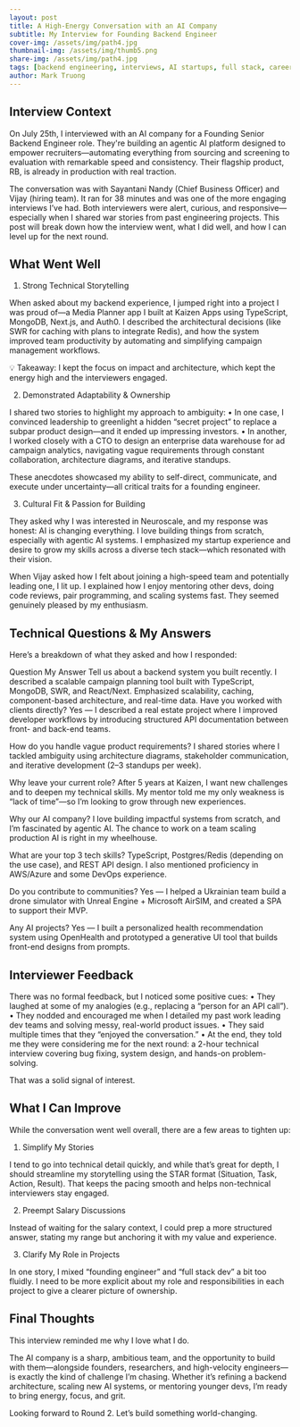 ```yaml
---
layout: post
title: A High-Energy Conversation with an AI Company
subtitle: My Interview for Founding Backend Engineer
cover-img: /assets/img/path4.jpg
thumbnail-img: /assets/img/thumb5.png
share-img: /assets/img/path4.jpg
tags: [backend engineering, interviews, AI startups, full stack, career journey]
author: Mark Truong
---
```


## Interview Context

On July 25th, I interviewed with an AI company for a Founding Senior Backend Engineer role. They're building an agentic AI platform designed to empower recruiters—automating everything from sourcing and screening to evaluation with remarkable speed and consistency. Their flagship product, RB, is already in production with real traction.

The conversation was with Sayantani Nandy (Chief Business Officer) and Vijay (hiring team). It ran for 38 minutes and was one of the more engaging interviews I’ve had. Both interviewers were alert, curious, and responsive—especially when I shared war stories from past engineering projects. This post will break down how the interview went, what I did well, and how I can level up for the next round.

## What Went Well

1. Strong Technical Storytelling

When asked about my backend experience, I jumped right into a project I was proud of—a Media Planner app I built at Kaizen Apps using TypeScript, MongoDB, Next.js, and Auth0. I described the architectural decisions (like SWR for caching with plans to integrate Redis), and how the system improved team productivity by automating and simplifying campaign management workflows.

💡 Takeaway: I kept the focus on impact and architecture, which kept the energy high and the interviewers engaged.

2. Demonstrated Adaptability & Ownership

I shared two stories to highlight my approach to ambiguity:
	•	In one case, I convinced leadership to greenlight a hidden “secret project” to replace a subpar product design—and it ended up impressing investors.
	•	In another, I worked closely with a CTO to design an enterprise data warehouse for ad campaign analytics, navigating vague requirements through constant collaboration, architecture diagrams, and iterative standups.

These anecdotes showcased my ability to self-direct, communicate, and execute under uncertainty—all critical traits for a founding engineer.

3. Cultural Fit & Passion for Building

They asked why I was interested in Neuroscale, and my response was honest: AI is changing everything. I love building things from scratch, especially with agentic AI systems. I emphasized my startup experience and desire to grow my skills across a diverse tech stack—which resonated with their vision.

When Vijay asked how I felt about joining a high-speed team and potentially leading one, I lit up. I explained how I enjoy mentoring other devs, doing code reviews, pair programming, and scaling systems fast. They seemed genuinely pleased by my enthusiasm.

## Technical Questions & My Answers

Here’s a breakdown of what they asked and how I responded:

Question	My Answer
Tell us about a backend system you built recently.	I described a scalable campaign planning tool built with TypeScript, MongoDB, SWR, and React/Next. Emphasized scalability, caching, component-based architecture, and real-time data.
Have you worked with clients directly?	Yes — I described a real estate project where I improved developer workflows by introducing structured API documentation between front- and back-end teams.

How do you handle vague product requirements?	I shared stories where I tackled ambiguity using architecture diagrams, stakeholder communication, and iterative development (2–3 standups per week).

Why leave your current role?	After 5 years at Kaizen, I want new challenges and to deepen my technical skills. My mentor told me my only weakness is “lack of time”—so I’m looking to grow through new experiences.

Why our AI company?	I love building impactful systems from scratch, and I’m fascinated by agentic AI. The chance to work on a team scaling production AI is right in my wheelhouse.

What are your top 3 tech skills?	TypeScript, Postgres/Redis (depending on the use case), and REST API design. I also mentioned proficiency in AWS/Azure and some DevOps experience.

Do you contribute to communities?	Yes — I helped a Ukrainian team build a drone simulator with Unreal Engine + Microsoft AirSIM, and created a SPA to support their MVP.

Any AI projects?	Yes — I built a personalized health recommendation system using OpenHealth and prototyped a generative UI tool that builds front-end designs from prompts.

## Interviewer Feedback

There was no formal feedback, but I noticed some positive cues:
	•	They laughed at some of my analogies (e.g., replacing a “person for an API call”).
	•	They nodded and encouraged me when I detailed my past work leading dev teams and solving messy, real-world product issues.
	•	They said multiple times that they “enjoyed the conversation.”
	•	At the end, they told me they were considering me for the next round: a 2-hour technical interview covering bug fixing, system design, and hands-on problem-solving.

That was a solid signal of interest.

## What I Can Improve

While the conversation went well overall, there are a few areas to tighten up:

1. Simplify My Stories

I tend to go into technical detail quickly, and while that’s great for depth, I should streamline my storytelling using the STAR format (Situation, Task, Action, Result). That keeps the pacing smooth and helps non-technical interviewers stay engaged.

2. Preempt Salary Discussions

Instead of waiting for the salary context, I could prep a more structured answer, stating my range but anchoring it with my value and experience.

3. Clarify My Role in Projects

In one story, I mixed “founding engineer” and “full stack dev” a bit too fluidly. I need to be more explicit about my role and responsibilities in each project to give a clearer picture of ownership.

## Final Thoughts

This interview reminded me why I love what I do.

The AI company is a sharp, ambitious team, and the opportunity to build with them—alongside founders, researchers, and high-velocity engineers—is exactly the kind of challenge I’m chasing. Whether it’s refining a backend architecture, scaling new AI systems, or mentoring younger devs, I’m ready to bring energy, focus, and grit.

Looking forward to Round 2. Let’s build something world-changing.

